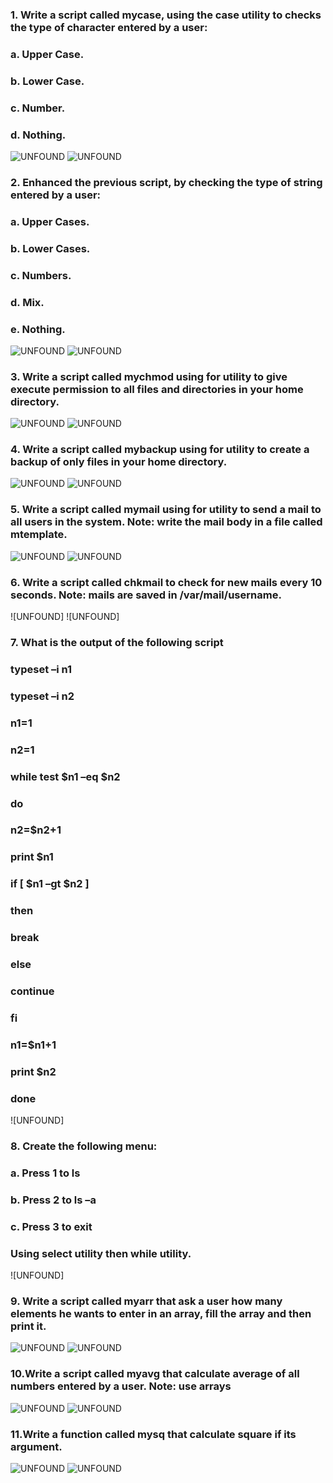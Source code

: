 ### 1. Write a script called mycase, using the case utility to checks the type of character entered by a user:
### a. Upper Case.
### b. Lower Case.
### c. Number.
### d. Nothing.
![UNFOUND](https://github.com/sara-aref/Linux/assets/147546807/d663a1c7-b8c0-4696-bfd9-4dcb39b9e46f)
![UNFOUND](https://github.com/sara-aref/Linux/assets/147546807/55c98fae-8439-4a71-a232-1e2ad56691d1)

### 2. Enhanced the previous script, by checking the type of string entered by a user:
### a. Upper Cases.
### b. Lower Cases.
### c. Numbers.
### d. Mix.
### e. Nothing.
![UNFOUND](https://github.com/sara-aref/Linux/assets/147546807/1eae96bf-3838-460b-996b-20755c24bbb4)
![UNFOUND](https://github.com/sara-aref/Linux/assets/147546807/a90a804d-420d-4153-8de1-2cd14b2c036e)

### 3. Write a script called mychmod using for utility to give execute permission to all files and directories in your home directory.
![UNFOUND](https://github.com/sara-aref/Linux/assets/147546807/4ea77cfa-eb44-422a-9f90-be30f6224165)
![UNFOUND](https://github.com/sara-aref/Linux/assets/147546807/72256435-4365-496f-8e59-79ac03948139)

### 4. Write a script called mybackup using for utility to create a backup of only files in your home directory.
![UNFOUND](https://github.com/sara-aref/Linux/assets/147546807/baffbf06-d123-4c2a-bfa6-7bc499b3cc77)
![UNFOUND](https://github.com/sara-aref/Linux/assets/147546807/34ac90ec-e8f2-46b9-9ec7-da5d8270228f)

### 5. Write a script called mymail using for utility to send a mail to all users in the system. Note: write the mail body in a file called mtemplate. 
![UNFOUND](https://github.com/sara-aref/Linux/assets/147546807/74194976-30f0-4892-99a7-7c064cfcac48)
![UNFOUND](https://github.com/sara-aref/Linux/assets/147546807/02efe621-1d49-430f-a62c-a62bccff491e)

### 6. Write a script called chkmail to check for new mails every 10 seconds. Note: mails are saved in /var/mail/username.
![UNFOUND]
![UNFOUND]

### 7. What is the output of the following script
### typeset –i n1
### typeset –i n2
### n1=1
### n2=1
### while test $n1 –eq $n2
### do
### n2=$n2+1
### print $n1
### if [ $n1 –gt $n2 ]
### then
### break
### else
### continue
### fi
### n1=$n1+1
### print $n2
### done
![UNFOUND]

### 8. Create the following menu:
### a. Press 1 to ls
### b. Press 2 to ls –a
### c. Press 3 to exit 
### Using select utility then while utility.
![UNFOUND]

### 9. Write a script called myarr that ask a user how many elements he wants to enter in an array, fill the array and then print it.
![UNFOUND](https://github.com/sara-aref/Linux/assets/147546807/6e530156-4222-40d3-862b-418b2c1e7802)
![UNFOUND](https://github.com/sara-aref/Linux/assets/147546807/0f3df4f9-a5a0-4c12-901e-5934b21b694f)

### 10.Write a script called myavg that calculate average of all numbers entered by a user. Note: use arrays
![UNFOUND](https://github.com/sara-aref/Linux/assets/147546807/2f63cba3-be7d-4229-9eff-f65c3c69c629)
![UNFOUND](https://github.com/sara-aref/Linux/assets/147546807/1e4832b6-1c99-48c7-8c74-341f8fb91568)

### 11.Write a function called mysq that calculate square if its argument.
![UNFOUND](https://github.com/sara-aref/Linux/assets/147546807/85bea1df-a9db-4e21-afb1-f16993914a18)
![UNFOUND](https://github.com/sara-aref/Linux/assets/147546807/99753179-ca1e-4886-b9ae-b002f0e05cbc)

